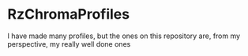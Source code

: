 # RzChromaProfiles
I have made many profiles, but the ones on this repository are, from my perspective, my really well done ones
